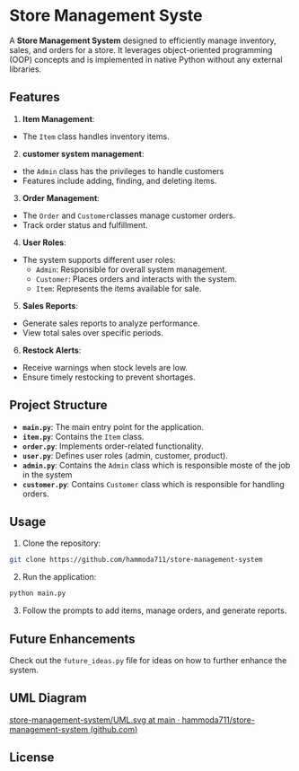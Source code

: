 # Store Management Syste

A **Store Management System** designed to efficiently manage inventory, sales, and orders for a store. It leverages object-oriented programming (OOP) concepts and is implemented in native Python without any external libraries.

## Features

1. **Item Management**:
  
  - The `Item` class handles inventory items.
2. **customer system management**:
  
  - the `Admin` class has the privileges to handle customers
  - Features include adding, finding, and deleting items.
  
3. **Order Management**:
  
  - The `Order` and `Customer`classes manage customer orders.
  - Track order status and fulfillment.
4. **User Roles**:
  
  - The system supports different user roles:
    - `Admin`: Responsible for overall system management.
    - `Customer`: Places orders and interacts with the system.
    - `Item`: Represents the items available for sale.
5. **Sales Reports**:
  
  - Generate sales reports to analyze performance.
  - View total sales over specific periods.
6. **Restock Alerts**:
  
  - Receive warnings when stock levels are low.
  - Ensure timely restocking to prevent shortages.

## Project Structure

- **`main.py`**: The main entry point for the application.
- **`item.py`**: Contains the `Item` class.
- **`order.py`**: Implements order-related functionality.
- **`user.py`**: Defines user roles (admin, customer, product).
- **`admin.py`**: Contains the `Admin` class which is responsible moste of the job in the system
- **`customer.py`**: Contains `Customer` class which is responsible for handling orders.

## Usage

1. Clone the repository:
  
  ```bash
  git clone https://github.com/hammoda711/store-management-system
  ```
  
2. Run the application:
  
  ```bash
  python main.py
  ```
  
3. Follow the prompts to add items, manage orders, and generate reports.
  

## Future Enhancements

Check out the `future_ideas.py` file for ideas on how to further enhance the system.

## UML Diagram

[store-management-system/UML.svg at main · hammoda711/store-management-system (github.com)](https://github.com/hammoda711/store-management-system/blob/main/UML.svg)

## License
